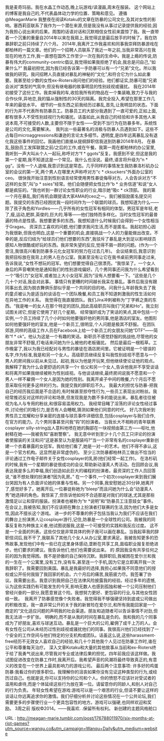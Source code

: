 我是麦奇玛丽。我在水晶工作动态,晚上玩游戏/读漫画,周末在服装。 
 这个网站上的博客是我自己的,不代表晶体动力学的位置、策略和意见。 
 遵循@MeaganMarie 
 我整夜在阅读Kotaku的文章在防暴的公司文化,及其对女性的影响。塞西莉亚联系了我作为一个潜在来源,但是我没有从事过记录提供我的经验,因为我担心说出来的后果。周围的话语对话和沉默相信女性前来震惊了我。我一直带着一个沉重的重量自2014年以来在我肩上,我觉得这是最后放手的时候了。我在防暴辞职之前只持续了六个月。 
 2014年,我离开工作我喜欢和同事我崇拜防暴游戏在都柏林的一篇文章。他们的一个招聘人员联系了我近一年之前,当我非常高兴在我现在的地方工作,我一直想在国外工作至少一次在我的生命中。我是上瘾的传说,防暴有伟大的community-centric倡议,我觉得如果我拒绝了机会,我总是问自己,“如果什么?” 
 我最初担忧,因为我已经告诉第一手防暴可以有一个“兄弟”文化。所以我做我的研究。我问招聘人员直接对暴乱的神秘的“文化”,和符合它为什么如此重要。我甚至给少数的女性ex-Rioters询问他们的经验。他们都证实,防暴可能“兄弟会派对”类型的气氛中,但没有继电器的故事明显的性别歧视或骚扰。 
 我在2014年初接受了这份工作。我卖掉我的车,收拾我所有的物品在一个集装箱,致力于与我的合作伙伴,异地恋,我的猫从强制性的30天的隔离。我完全投入,希望在那里工作几年来的最低水平。 
 细节的一些东西之前我经历过暴乱,首先,让我明显的状态。下面的行为并不代表所有防暴员工。防暴员工的大部分我遇到了一直可爱的,正如上面,都有很多人不受性别歧视行为和骚扰。话虽如此,从我自己的经验和许多其他人来说本周,不可接受的人数,主要但不限于女性——受到不当行为在防暴多年。系统性是公司的文化,需要解决。  
 我列出一些最著名的消极与防暴人员遇到如下。这些不占每日microaggressions和谦逊的言论太多细节。透明度,是四年远离暴乱没有退化我这些事件的回忆。我画他们直接从提纲辞职信我送到防暴2014年8月。 
 在暴乱,鼓励员工发挥联盟之前/之后的工作,或在午餐。我第一周在都柏林的办公室里,我听到一声大叫从个人一起玩,称呼对方“f * ggots”反复。我感到不安,但这是我的第一个星期,我不知道这是一个常见。我什么也没说。最终,语言将升级为“n * gg”。没有一个人退缩,我意识到这是常态。几乎同样的事情发生我防暴洛杉矶办公室的会议的第一天,两个男人在哪里大声称呼对方“c * cksuckers”外面办公室的ceo。 
 很快我开始注意到性别语言经常使用男性暴徒侮辱对方。人会告诉对方“不这样的女孩”,叫“p * ssies”经常。他们会随便把女性比作“b * 
 业务信道”和说“女人都是疯狂的。“我也听到一群讨论女性职业的行业,暗示她“吸c * ck顶部。 
 我的第一个月在暴乱,我们有机会跟提请大家AMA的ceo之一。我们被鼓励匿名提交问题。我提交的东西已经困扰我一段时间作为一个联盟的球员。我想知道为什么——除了孩子角色和Yordles——几乎所有的女性冠军有相同的体型。男冠军是年轻,老了,瘦,运动,肥胖,英俊的,巨大的,等等——他们独特而多样化。当时女性冠军的最普遍的特点是性感。我想要更多的东西。我想知道什么时候我们会得到一个女性相当于Gragas。 
 资深员工喜欢的问题,他们要求我问生活,而不是匿名。我起初担心因为我很新,但我也明白,这是一个重要的机会,直接挑战一个人的力量能做出改变。不幸的是,反应归结为“给球员们他们想要的东西”,我驳斥了暴乱是大到足以影响球员感知人物很酷或好玩的东西。我非常失望的反应,觉得不屑一顾的问题。(作为一个旁注,我很高兴看到防暴多元化女冠军的努力在过去几年)。 
 会议结束后,我意识到我把目标放在我背上的男人在办公室。我甚至没有让它在我书桌前男同事走过来,告诉我说,“女性不想玩的冠军。他们想要觉得自己很漂亮。“我惊呆了。一个女人身后的声音嘲笑他是通知我们的性别游戏偏好。几个男同事还问我为什么希望看到一个“吸引力”女冠军,或者加上大小女冠军,因为“没有人想要看一下。“这些是几个几十个对话,我会对此事。 
 事情只有更糟的时间越长我呆在暴乱。事件后我没有跟同事出去,因为脱衣舞俱乐部似乎是一个共同的目的地。问我什么年龄我失去了我的童贞被认为是适当的谈话在一个团队晚餐,和员工我不知道刺激我的性生活如何在异地工作的关系。 
 我觉得在我直接团队。我们Jira冲刺被称为“丁字裤之类的东西。“我是唯一的女人在那个特定的团队,因此高级职员叫我们“兄弟和Ho”。我立刻试图关闭它,但是它使用了好几个星期。 
 经常强奸成为了笑话的笑点,其中包括一个实例,一个员工持续了几个小时如何他要强奸他的男同事,他是酒店的室友。他图形如何他要强奸他的室友,他是一个新员工,很明显,个人问题是极其不舒服。 
 在团队郊游,同样的高级工作人员在Facebook上给一个新员工的女朋友问她“DTF”——简称“f * ck”。他认为这是一个有趣的笑话。新职员不感觉舒服的挑战他,尽管他的女朋友非常不舒服,打电话来问她为什么被他的老板骚扰。 
 然后是最后一根稻草。工作晚宴了,我以为我已经配对与男性的暴徒在酒店房间里。它被证明是一个错误的名字,作为标准,我是和另一个女人。高级职员继续反复叫我性别歧视不愿意与一个男人的房间我以前从未见过。起初,我以为他是开玩笑,但他继续使论证他的观点。我解释了我为什么会更舒适的共享一个r 
 伯父和另一个女人,告诉他我并不享受谈话和将离开如果我继续被称为性别歧视。与他谈话继续,最终房间说我不愿意和一个男人一样不雇佣一个女人是因为她的性别。我离开桌子中间的晚餐,六个月后不愿意采取任何更多这样的行为。我提交我的辞职后不久。 
 我最大的担忧与防暴-把我自己的经历我后面是不合适的,有时候甚至掠夺性行为,一些员工表现出对粉丝。我经常推迟反对这样的评论和场景,但发现我是为数不多的能说出来。暴乱者往往被视为名人与专用的粉丝,和很容易滥用权力。 
 我经常目睹了淫荡的评论女性经过事件,讨论他们的吸引力,是否有人会睡眠,猜测如果他们同意的时代。 
 好几次我听到男性员工炫耀和分享亲密的连接与球员事件详细信息,包括cosplayer与我们合作,在官方的能力。几个男同事甚至问我“钩”的扮演者。 
 当我长大不相称的青年联赛cosplayer silly-string出人意料地喷在她的胸部在一块视频由第三方——呕吐,他射精在她——我被告知“喜剧警察”。 
 我无意中听到至少十几个员工只评论的扮演者使服装的关注和问“这是甚至认为是服装吗?“当一个非常有名的cosplayer重新创建一个衣着暴露的女冠军。我给他们看了,她是一对一的艺术。他们不得不承认,这是一个官方机构。这显然是非常虚伪的。 
 至少三次防暴都柏林员工做出不恰当的评论通过工作电子邮件关于女性cosplayer的乳房(他们经常一起工作)。 
 在洛杉矶的时候,我有一个星期的暴徒很成功的会议,帮助新动漫真人秀活动。在回顾会议,我表达我是多么的幸福,我们创造如此巨大的编程的扮演者。最资深的工作人员回答说,“谁不想处理的扮演者?因为乳房。” 
 在一个事件,一个初次cosplayer来到我们展台哭因为有人负面评论她的体重与性格。另一个同事,我安慰她近30分钟,她离开了,感觉好多了。她离开后,一位暴徒称她为“bleep”而且问她为什么会“动漫真人秀”她选择的角色。我惊呆了,但告诉他如何不合适那是对我们的球迷,尤其是那些激情足以让和穿的服装。扮演者也被称为“tr *说明”和“防暴员工注意妓女”事件。 
 在会议上,我被告知,我们不应该把在舞台上扮演者打联赛的生活,因为他们大多是女性,因此不擅长这个游戏。 
 进一步的不尊重的例子包括当我认为我们不应该在我们的舞台上扮演黑人让cosplayer游行,记住,防暴是一个全球性的公司。我被我的同事反复称为种族主义者,他试图说服我,这是一个可接受的实践和我反应过度。 
 这不是一个全面的列表。这些仅仅是非常具体的例子我可以画在暴乱。当我起草我的辞职信词后,我不干了,我联系了其他几个女人从办公室,要求满足。我被告知更多的恐怖故事,发现他们中有一些已在这里身体感动,垄断在共享工具,面临职业报复拒绝进步。他们要求的建议。我告诉他们,他们也需要说出来。 
 的 
 原因我没有共享任何之前的因为我觉得困。我不是骄傲的自己保持沉默。我辞职后,我被困在爱尔兰和我的一生在一个公寓里,没有工作,没有车,甚至连一个手机,因为它是立即离开我一次我辞职了。我需要回到美国。暴乱是我最好的选择,我担心如果我不同意他们的授权或公开任何我毁了我回家的机会。六个月后的痛苦,我筋疲力尽。我签署了协议。我需要出去。我意识到我把自己在法律风险披露我的经验。经过多年的遗憾,认为这些实践仍有可能发生的今天,影响无数人也感到孤独和被一个公司压制他们曾经兴奋的一部分,我愿意冒这个险。我想努力更好、更包容的行业,与其他女性团结一致。  
 我离开了防暴感觉像个失败者。我觉得我不够强硬坚持到底或公司做出的积极改变。我一直非常公开的关于我的新冒险在爱尔兰,和所有我能回家是一个商定的“文化适应问题的声明我的社会渠道。朋友和追随者可以告诉事情不对劲,但我无法进一步扩张。 
 明确的,而不是从我的时间在暴乱是负的。我和我的几个同事成为了好朋友,喜欢与球迷互动。暴乱是一个巨大的公司,雇佣了成千上万的人。会有女性在公司从未经历过性别歧视或骚扰他们的同事。我很高兴他们已经找到了一个安全的工作空间与他们特定的分支机构或团队。话虽这么说,这些harassment-free经历不无效女人喜欢自己的经验,和几十个其他我个人见过在防暴工作时,谁在公平和尊重每天治疗。 
 深入文章Kotaku和大量的其他故事从当前和ex-Rioters终于给了我勇气说出来,尽管我对专业或法律后果的担忧。四年前我应该这样做。我试图促进改变在防暴工作时,我离开后。我希望声音的风潮将最终导致真正的,有意义的改变在一个世界上最具影响力的游戏公司。 
 最后两个注意事项: 
 许多好的鸡蛋防暴:我看过你的很多职位。我理解你的沮丧如果你没有见证这种类型的行为,或经历过自己。也就是说,你可以支持你的公司和个人。你的愤怒不应该针对受试者的滥用和虐待,而是个体延续这些行为放在第一位。请留意你的同龄人,和别人对自己的行为负责。 
 年轻女性希望在游戏:游戏可以是一个艰苦的行业,但请不要让这样的谈话让你远离追求你的激情。我们仔细分析并讨论这些情况在一个公共论坛,我们需要更多的步骤使行业一个更具包容性的地方。游戏可以强硬,也同样欢迎和奖励。 
 3周之前 
 版权©2014。——我喜欢. .保留所有权利。 
 新创建的主题风格舱口 
  
   
  URL : http://meagan-marie.tumblr.com/post/176788011970/six-months-at-riot-games?utm_source=wanqu.co&utm_campaign=Wanqu+Daily&utm_medium=website